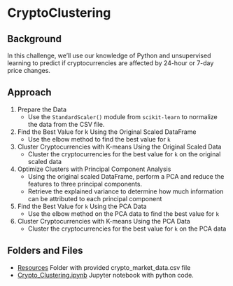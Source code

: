 # CryptoClustering

## Background

In this challenge, we’ll use our knowledge of Python and unsupervised learning to predict if cryptocurrencies are affected by 24-hour or 7-day price changes.

## Approach

1. Prepare the Data
   - Use the `StandardScaler()` module from `scikit-learn` to normalize the data from the CSV file.
2. Find the Best Value for k Using the Original Scaled DataFrame
   - Use the elbow method to find the best value for `k`
3. Cluster Cryptocurrencies with K-means Using the Original Scaled Data
   - Cluster the cryptocurrencies for the best value for `k` on the original scaled data
4. Optimize Clusters with Principal Component Analysis
   - Using the original scaled DataFrame, perform a PCA and reduce the features to three principal components.
   - Retrieve the explained variance to determine how much information can be attributed to each principal component
5. Find the Best Value for `k` Using the PCA Data
   - Use the elbow method on the PCA data to find the best value for `k`
6. Cluster Cryptocurrencies with K-means Using the PCA Data
   - Cluster the cryptocurrencies for the best value for `k` on the PCA data

## Folders and Files

- [Resources](https://github.com/blmccourt/CryptoClustering/tree/main/Resources) Folder with provided crypto_market_data.csv file
- [Crypto_Clustering.ipynb](https://github.com/blmccourt/CryptoClustering/blob/main/Crypto_Clustering.ipynb) Jupyter notebook with python code.